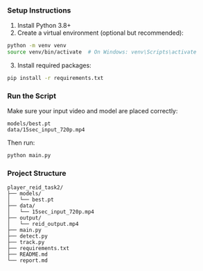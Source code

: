 ### Setup Instructions

1. Install Python 3.8+
2. Create a virtual environment (optional but recommended):

```bash
python -m venv venv
source venv/bin/activate  # On Windows: venv\Scripts\activate
```

3. Install required packages:

```bash
pip install -r requirements.txt
```

### Run the Script

Make sure your input video and model are placed correctly:

```
models/best.pt
data/15sec_input_720p.mp4
```

Then run:

```bash
python main.py
```

### Project Structure

```
player_reid_task2/
├── models/
│   └── best.pt
├── data/
│   └── 15sec_input_720p.mp4
├── output/
│   └── reid_output.mp4
├── main.py
├── detect.py
├── track.py
├── requirements.txt
├── README.md
└── report.md
```
